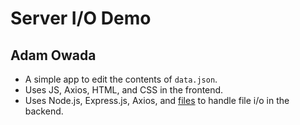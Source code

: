 # Server I/O Demo
## Adam Owada

- A simple app to edit the contents of `data.json`.
- Uses JS, Axios, HTML, and CSS in the frontend.
- Uses Node.js, Express.js, Axios, and [files](https://www.npmjs.com/package/files) to handle file i/o in the backend.
